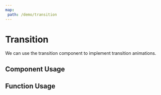 ```yaml
---
map:
 path: /demo/transition
---
```

# Transition

We can use the transition component to implement transition animations.

## Component Usage

<demo src="./demo.vue"
title="Wrap transitions with components"
desc="Can be scrolled and dragged when exceeded">
</demo>

## Function Usage

<demo src="./function.vue"
title="Using function"
desc="">
</demo>
